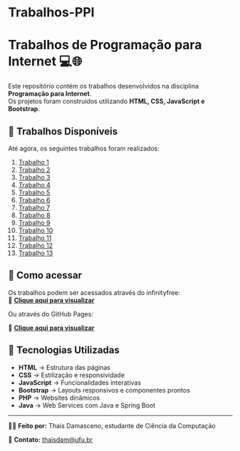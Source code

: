 # Trabalhos-PPI

# Trabalhos de Programação para Internet 💻🌐

Este repositório contém os trabalhos desenvolvidos na disciplina **Programação para Internet**.  
Os projetos foram construídos utilizando **HTML, CSS, JavaScript e Bootstrap**.

## 📂 Trabalhos Disponíveis
Até agora, os seguintes trabalhos foram realizados:

1. [Trabalho 1](trabalho1/index.html)  
2. [Trabalho 2](trabalho2/index.html)  
3. [Trabalho 3](trabalho3/index.html)  
4. [Trabalho 4](trabalho4/index.html)  
5. [Trabalho 5](trabalho5/index.html)  
6. [Trabalho 6](trabalho6/index.html)  
7. [Trabalho 7](trabalho7/index.html)
8. [Trabalho 8](trabalho8/index.html)
9. [Trabalho 9](trabalho9/index.html)
10. [Trabalho 10](trabalho10/index.html)
11. [Trabalho 11](trabalho11/index.html)
12. [Trabalho 12](trabalho12/index.html)
13. [Trabalho 13](trabalho13/index.html)

## 📎 Como acessar
Os trabalhos podem ser acessados através do infinityfree:  
🔗 **[Clique aqui para visualizar](http://trabalhosppi97.infinityfreeapp.com/)**

Ou através do GitHub Pages:

🔗 **[Clique aqui para visualizar](https://thaisdam.github.io/Trabalhos-PPI/)**


## 📌 Tecnologias Utilizadas
- **HTML** → Estrutura das páginas  
- **CSS** → Estilização e responsividade  
- **JavaScript** → Funcionalidades interativas  
- **Bootstrap** → Layouts responsivos e componentes prontos
- **PHP** → Websites dinâmicos
- **Java** → Web Services com Java e Spring Boot

---
👩‍💻 **Feito por:** Thais Damasceno, estudante de Ciência da Computação

📧 **Contato:** thaisdam@ufu.br  
